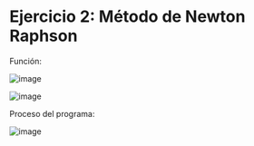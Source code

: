 # Ejercicio 2: Método de Newton Raphson

Función:

![image](https://github.com/22030130/Numerical-Methods-/assets/147437999/7431af26-354f-4ba4-82d4-94cb07b021a4)

![image](https://github.com/22030130/Numerical-Methods-/assets/147437999/1864eec2-9b75-40a8-83cd-f6e3173b09b0)

Proceso del programa:

![image](https://github.com/22030130/Numerical-Methods-/assets/147437999/e5efc87e-73a4-45f1-b230-97501c2e3813)


